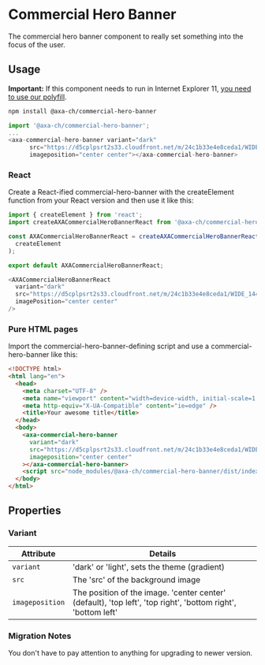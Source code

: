 # Commercial Hero Banner

The commercial hero banner component to really set something into the focus of the user.

## Usage

**Important:** If this component needs to run in Internet Explorer 11, [you need to use our polyfill](https://github.com/axa-ch/patterns-library/tree/develop/src/components/05-utils/polyfill).

```bash
npm install @axa-ch/commercial-hero-banner
```

```js
import '@axa-ch/commercial-hero-banner';
...
<axa-commercial-hero-banner variant="dark"
      src="https://d5cplpsrt2s33.cloudfront.net/m/24c1b33e4e8ceda1/WIDE_1440_560_X2-hero_kv_neu_kv_breit_web.jpg"
      imageposition="center center"></axa-commercial-hero-banner>
```

### React

Create a React-ified commercial-hero-banner with the createElement function from your React version and then use it like this:

```js
import { createElement } from 'react';
import createAXACommercialHeroBannerReact from '@axa-ch/commercial-hero-banner/lib/index.react';

const AXACommercialHeroBannerReact = createAXACommercialHeroBannerReact(
  createElement
);

export default AXACommercialHeroBannerReact;
```

```js
<AXACommercialHeroBannerReact
  variant="dark"
  src="https://d5cplpsrt2s33.cloudfront.net/m/24c1b33e4e8ceda1/WIDE_1440_560_X2-hero_kv_neu_kv_breit_web.jpg"
  imagePosition="center center"
/>
```

### Pure HTML pages

Import the commercial-hero-banner-defining script and use a commercial-hero-banner like this:

```html
<!DOCTYPE html>
<html lang="en">
  <head>
    <meta charset="UTF-8" />
    <meta name="viewport" content="width=device-width, initial-scale=1.0" />
    <meta http-equiv="X-UA-Compatible" content="ie=edge" />
    <title>Your awesome title</title>
  </head>
  <body>
    <axa-commercial-hero-banner
      variant="dark"
      src="https://d5cplpsrt2s33.cloudfront.net/m/24c1b33e4e8ceda1/WIDE_1440_560_X2-hero_kv_neu_kv_breit_web.jpg"
      imageposition="center center"
    ></axa-commercial-hero-banner>
    <script src="node_modules/@axa-ch/commercial-hero-banner/dist/index.js"></script>
  </body>
</html>
```

## Properties

### Variant

| Attribute       | Details                                                                                                      |
| --------------- | ------------------------------------------------------------------------------------------------------------ |
| `variant`       | 'dark' or 'light', sets the theme (gradient)                                                                 |
| `src`           | The 'src' of the background image                                                                            |
| `imageposition` | The position of the image. 'center center' (default), 'top left', 'top right', 'bottom right', 'bottom left' |

### Migration Notes

You don't have to pay attention to anything for upgrading to newer version.
